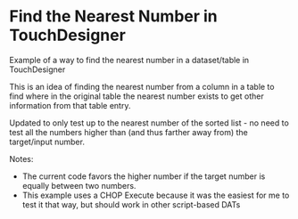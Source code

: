 # Find the Nearest Number in TouchDesigner
Example of a way to find the nearest number in a dataset/table in TouchDesigner

This is an idea of finding the nearest number from a column in a table to find where in the original table the nearest number exists to get other information from that table entry.

Updated to only test up to the nearest number of the sorted list - no need to test all the numbers higher than (and thus farther away from) the target/input number.

Notes:

* The current code favors the higher number if the target number is equally between two numbers.
* This example uses a CHOP Execute because it was the easiest for me to test it that way, but should work in other script-based DATs
